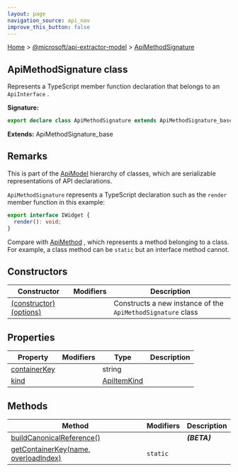 ```yaml
---
layout: page
navigation_source: api_nav
improve_this_button: false
---
```



[Home](./index.md) &gt; [@microsoft/api-extractor-model](./api-extractor-model.md) &gt; [ApiMethodSignature](./api-extractor-model.apimethodsignature.md)

## ApiMethodSignature class

Represents a TypeScript member function declaration that belongs to an `ApiInterface` .

<b>Signature:</b>

```typescript
export declare class ApiMethodSignature extends ApiMethodSignature_base
```
<b>Extends:</b> ApiMethodSignature\_base

## Remarks

This is part of the [ApiModel](./api-extractor-model.apimodel.md) hierarchy of classes, which are serializable representations of API declarations.

`ApiMethodSignature` represents a TypeScript declaration such as the `render` member function in this example:

```ts
export interface IWidget {
  render(): void;
}

```
Compare with [ApiMethod](./api-extractor-model.apimethod.md) , which represents a method belonging to a class. For example, a class method can be `static` but an interface method cannot.

## Constructors

|  Constructor | Modifiers | Description |
|  --- | --- | --- |
|  [(constructor)(options)](./api-extractor-model.apimethodsignature._constructor_.md) |  | Constructs a new instance of the <code>ApiMethodSignature</code> class |

## Properties

|  Property | Modifiers | Type | Description |
|  --- | --- | --- | --- |
|  [containerKey](./api-extractor-model.apimethodsignature.containerkey.md) |  | string |  |
|  [kind](./api-extractor-model.apimethodsignature.kind.md) |  | [ApiItemKind](./api-extractor-model.apiitemkind.md) |  |

## Methods

|  Method | Modifiers | Description |
|  --- | --- | --- |
|  [buildCanonicalReference()](./api-extractor-model.apimethodsignature.buildcanonicalreference.md) |  | <b><i>(BETA)</i></b> |
|  [getContainerKey(name, overloadIndex)](./api-extractor-model.apimethodsignature.getcontainerkey.md) | <code>static</code> |  |
